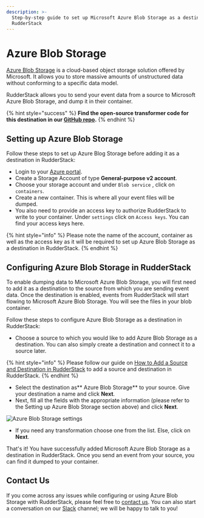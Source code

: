 ```yaml
---
description: >-
  Step-by-step guide to set up Microsoft Azure Blob Storage as a destination in
  RudderStack
---
```


# Azure Blob Storage

[Azure Blob Storage](https://azure.microsoft.com/en-in/services/storage/blobs/) is a cloud-based object storage solution offered by Microsoft. It allows you to store massive amounts of unstructured data without conforming to a specific data model.

RudderStack allows you to send your event data from a source to Microsoft Azure Blob Storage, and dump it in their container.

{% hint style="success" %}
**Find the open-source transformer code for this destination in our **[**GitHub repo**](https://github.com/rudderlabs/rudder-transformer/tree/master/v0/destinations/azure_blob)**.**
{% endhint %}

## Setting up Azure Blob Storage

Follow these steps to set up Azure Blog Storage before adding it as a destination in RudderStack:

* Login to your [Azure portal](https://portal.azure.com).
* Create a Storage Account of type **General-purpose v2 account**.
* Choose your storage account and under `Blob service` , click on `containers`.
* Create a new container. This is where all your event files will be dumped.
* You also need to provide an access key to authorize RudderStack to write to your container. Under `settings` click on `Access keys`. You can find your access keys here.

{% hint style="info" %}
Please note the name of the account, container as well as the access key as it will be required to set up Azure Blob Storage as a destination in RudderStack.
{% endhint %}

## **Configuring Azure Blob Storage in RudderStack**

To enable dumping data to Microsoft Azure Blob Storage, you will first need to add it as a destination to the source from which you are sending event data. Once the destination is enabled, events from RudderStack will start flowing to Microsoft Azure Blob Storage. You will see the files in your blob container.

Follow these steps to configure Azure Blob Storage as a destination in RudderStack:

* Choose a source to which you would like to add Azure Blob Storage as a destination. You can also simply create a destination and connect it to a source later.

{% hint style="info" %}
Please follow our guide on [How to Add a Source and Destination in RudderStack](https://docs.rudderstack.com/how-to-guides/adding-source-and-destination-rudderstack) to add a source and destination in RudderStack.
{% endhint %}

* Select the destination as** Azure Blob Storage** to your source. Give your destination a name and click **Next**.
* Next, fill all the fields with the appropriate information (please refer to the Setting up Azure Blob Storage section above) and click **Next**.

![Azure Blob Storage settings](../../.gitbook/assets/screenshot-2020-01-06-at-10.04.20-am.png)

* If you need any transformation choose one from the list. Else, click on **Next**.

That's it! You have successfully added Microsoft Azure Blob Storage as a destination in RudderStack. Once you send an event from your source, you can find it dumped to your container.

## Contact Us

If you come across any issues while configuring or using Azure Blob Storage with RudderStack, please feel free to [contact us](mailto:%20docs@rudderstack.com). You can also start a conversation on our [Slack](https://resources.rudderstack.com/join-rudderstack-slack) channel; we will be happy to talk to you!



